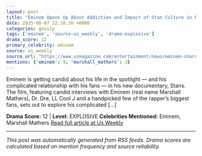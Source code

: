 ```yaml
---
layout: post
title: "Eminem Opens Up About Addiction and Impact of Stan Culture in New Doc"
date: 2025-08-07 22:18:16 +0000
categories: gossip
tags: ['eminem', 'source-us_weekly', 'drama-explosive']
drama_score: 12
primary_celebrity: eminem
source: us_weekly
source_url: "https://www.usmagazine.com/entertainment/news/eminem-shares-addiction-and-stan-culture-struggles-in-new-doc/"
mentions: {'eminem': 9, 'marshall_mathers': 3}
---
```


Eminem is getting candid about his life in the spotlight — and his complicated relationship with his fans — in his new documentary, Stans. The film, featuring candid interviews with Eminem (real name Marshall Mathers), Dr. Dre, LL Cool J and a handpicked few of the rapper’s biggest fans, sets out to explore his complicated […]

**Drama Score:** 12 | **Level:** EXPLOSIVE **Celebrities Mentioned:** Eminem, Marshall Mathers [Read full article at Us Weekly](https://www.usmagazine.com/entertainment/news/eminem-shares-addiction-and-stan-culture-struggles-in-new-doc/)

---

*This post was automatically generated from RSS feeds. Drama scores are calculated based on mention frequency and source reliability.*

